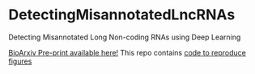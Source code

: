 # DetectingMisannotatedLncRNAs
Detecting Misannotated Long Non-coding RNAs using Deep Learning


[BioArxiv Pre-print available here!](https://www.biorxiv.org/content/10.1101/2020.11.07.372771v1)
This repo contains [code to reproduce figures](https://github.com/nabiafshan/lncrna_reproduce)





